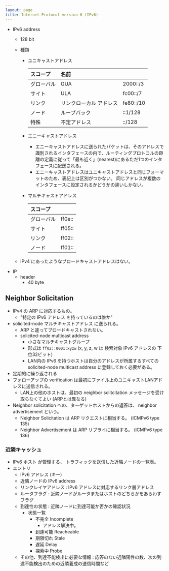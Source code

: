 ```yaml
---
layout: page
title: Internet Protocol version 6 (IPv6)
---
```


* IPv6 address
    * 128 bit
    * 種類
        * ユニキャストアドレス

            | スコープ | 名前 | |
            |:--|:--|:--|
            | グローバル | GUA | 2000::/3 |
            | サイト | ULA | fc00::/7 |
            | リンク | リンクローカル アドレス | fe80::/10 |
            | ノード | ループバック | ::1/128 |
            | 特殊 | 不定アドレス | ::/128 |


        * エニーキャストアドレス 
            * エニーキャストアドレスに送られたパケットは、そのアドレスで識別されるインタフェースの内で、ルーティングプロトコルの距離の定義に従って「最も近く」(nearest)にあるただ1つのインタフェースに配送される。
            * エニーキャストアドレスはユニキャストアドレスと同じフォーマットのため、表記上は区別がつかない。 同じアドレスが複数のインタフェースに設定されるかどうかの違いしかない。
        * マルチキャストアドレス

            | スコープ |  |
            |:--|:--|
            | グローバル | ff0e:: |
            | サイト | ff05:: |
            | リンク | ff02:: |
            | ノード | ff01:: |

    * IPv4 にあったようなブロードキャストアドレスはない。
* IP
    * header
        * 40 byte

## Neighbor Solicitation

* IPv4 の ARP に対応するもの。
    * "特定の IPv6 アドレス を持っているのは誰か"
* solicited-node マルチキャストアドレス に送られる。
    * ARP と違ってブロードキャストされない。
    * solicited-node multicast address
        * 小さなマルチキャストグループ
        * 形式は `ff02::0001:xyzw` (x, y, z, w は 検索対象 IPv6 アドレスの 下位32ビット)
        * LAN内の IPv6 を持つホストは自分のアドレスが所属するすべての solicited-node multicast address に登録しておく必要がある。
* 定期的に繰り返される
* フォローアップの verification は最初にファイル上のユニキャストLANアドレスに送信される。
    * LAN上の他のホストは、最初の neighbor solitcitation メッセージを受け取らなくてよい (ARPとは異なる)
* Neighbor solicitation への、ターゲットホストからの返答は、 neighbor advertisement という。
    * Neighbor Solicitation は ARP リクエストに相当する。 (ICMPv6 type 135)
    * Neighbor Advertisement は ARP リプライに相当する。 (ICMPv6 type 136)


### 近隣キャッシュ

* IPv6 ホスト が管理する、 トラフィックを送信した近隣ノードの一覧表。
* エントリ
    * IPv6 アドレス (キー)
    * 近隣ノードの IPv6 address
    * リンクレイヤアドレス : IPv6 アドレスに対応するリンク層アドレス
    * ルータフラグ : 近隣ノードがルータまたはホストのどちらかをあらわすフラグ
    * 到達性の状態 : 近隣ノードに到達可能か否かの確認状況
        * 状態一覧
            * 不完全 Incomplete
                * アドレス解決中。
            * 到達可能 Reacheable
            * 期限切れ Stale
            * 遅延 Delay
            * 探索中 Probe
    * その他、到達不能検出に必要な情報 : 応答のない近隣陽性の数、次の到達不能検出のための近隣養成の送信時間など



<!--
ホストは、LANアドレスが変更された可能性があると信じる場合、これらを一方的に送信することもあります。

ノードが別のノードに代わってネイバーアドバタイズメントを送信できるという点で、プロキシARPの類似物は引き続き許可されます。これの最も可能性の高い理由は、プロキシサービスを受信するノードが、ホームLANから一時的に離れた「モバイル」ホストであるためです。プロキシとして送信されるネイバーアドバタイズメントには、実際のターゲットが発言した場合、プロキシアドバタイズメントを無視する必要があることを示すフラグがあります。

ノード（ホストまたはルーター）が近隣要請を通じて近隣のLANアドレスを検出すると、ノードは引き続き近隣の継続的な到達可能性を監視します。

近隣要請には、近隣到達不能検出も含まれます。各ノード（ホストまたはルーター）は、既知のネイバーを引き続き監視します。到達可能性は、進行中のIPv6トラフィック交換または近隣アドバタイズメント応答のいずれかから推測できます。近隣ホストが到達不能になったことをノードが検出した場合、近隣のLANアドレスが単に変更された場合、元のノードはマルチキャスト近隣要請プロセスを再試行できます。ノードは、隣接ルーターが到達不能になったことを検出すると、代替パスを見つけようとします。

最後に、IPv4ICMPリダイレクトメッセージもIPv6で近隣探索プロトコルに移動されました。これらにより、ルーターは、特定の宛先へのトラフィックを処理するために別のルーターが適切に配置されていることをホストに通知できます。
-->

<!--
a host may also send these unsolicited if it believes its LAN address may have changed.

The analogue of Proxy ARP is still permitted, in that a node may send Neighbor Advertisements on behalf of another. The most likely reason for this is that the node receiving proxy services is a “mobile” host temporarily remote from the home LAN. Neighbor Advertisements sent as proxies have a flag to indicate that, if the real target does speak up, the proxy advertisement should be ignored.

Once a node (host or router) has discovered a neighbor’s LAN address through Neighbor Solicitation, it continues to monitor the neighbor’s continued reachability.

Neighbor Solicitation also includes Neighbor Unreachability Detection. Each node (host or router) continues to monitor its known neighbors; reachability can be inferred either from ongoing IPv6 traffic exchanges or from Neighbor Advertisement responses. If a node detects that a neighboring host has become unreachable, the original node may retry the multicast Neighbor Solicitation process, in case the neighbor’s LAN address has simply changed. If a node detects that a neighboring router has become unreachable, it attempts to find an alternative path.

Finally, IPv4 ICMP Redirect messages have also been moved in IPv6 to the Neighbor Discovery protocol. These allow a router to tell a host that another router is better positioned to handle traffic to a given destination.

8.6.4   Security and Neighbor Discovery
In the protocols outlined above, received ND messages are trusted; this can lead to problems with nodes pretending to be things they are not. Here are two examples:

A host can pretend to be a router simply by sending out Router Advertisements; such a host can thus capture traffic from its neighbors, and even send it on – perhaps selectively – to the real router.
A host can pretend to be another host, in the IPv6 analog of ARP spoofing (7.9.2   ARP Security). If host A sends out a Neighbor Solicitation for host B, nothing prevents host C from sending out a Neighbor Advertisement claiming to be B (after previously joining the appropriate multicast group).
These two attacks can have the goal either of eavesdropping or of denial of service; there are also purely denial-of-service attacks. For example, host C can answer host B’s DAD queries (below at 8.7.1   Duplicate Address Detection) by claiming that the IPv6 address in question is indeed in use, preventing B from ever acquiring an IPv6 address. A good summary of these and other attacks can be found in RFC 3756.

These attacks, it is worth noting, can only be launched by nodes on the same LAN; they cannot be launched remotely. While this reduces the risk, though, it does not eliminate it. Sites that allow anyone to connect, such as Internet cafés, run the highest risk, but even in a setting in which all workstations are “locked down”, a node compromised by a virus may be able to disrupt the network.

RFC 4861 suggested that, at sites concerned about these kinds of attacks, hosts might use the IPv6 Authentication Header or the Encapsulated Security Payload Header to supply digital signatures for ND packets (see 22.11   IPsec). If a node is configured to require such checks, then most ND-based attacks can be prevented. Unfortunately, RFC 4861 offered no suggestions beyond static configuration, which scales poorly and also rather completely undermines the goal of autoconfiguration.

A more flexible alternative is Secure Neighbor Discovery, or SEND, specified in RFC 3971. This uses public-key encryption (22.9   Public-Key Encryption) to validate ND messages; for the remainder of this section, some familiarity with the material at 22.9   Public-Key Encryption may be necessary. Each message is digitally signed by the sender, using the sender’s private key; the recipient can validate the message using the sender’s corresponding public key. In principle this makes it impossible for one message sender to pretend to be another sender.

In practice, the problem is that public keys by themselves guarantee (if not compromised) only that the sender of a message is the same entity that previously sent messages using that key. In the second bulleted example above, in which C sends an ND message falsely claiming to be B, straightforward applications of public keys would prevent this if the original host A had previously heard from B, and trusted that sender to be the real B. But in general A would not know which of B or C was the real B. A cannot trust whichever host it heard from first, as it is indeed possible that C started its deception with A’s very first query for B, beating B to the punch.

A common solution to this identity-guarantee problem is to create some form of “public-key infrastructure” such as certificate authorities, as in 22.10.2.1   Certificate Authorities. In this setting, every node is configured to trust messages signed by the certificate authority; that authority is then configured to vouch for the identities of other nodes whenever this is necessary for secure operation. SEND implements its own version of certificate authorities; these are known as trust anchors. These would be configured to guarantee the identities of all routers, and perhaps hosts. The details are somewhat simpler than the mechanism outlined in 22.10.2.1   Certificate Authorities, as the anchors and routers are under common authority. When trust anchors are used, each host needs to be configured with a list of their addresses.

SEND also supports a simpler public-key validation mechanism known as cryptographically generated addresses, or CGAs (RFC 3972). These are IPv6 interface identifiers that are secure hashes (22.6   Secure Hashes) of the host’s public key (and a few other non-secret parameters). CGAs are an alternative to the interface-identifier mechanisms discussed in 8.2.1   Interface identifiers. DNS names in the .onion domain used by TOR also use CGAs.

The use of CGAs makes it impossible for host C to successfully claim to be host B: only B will have the public key that hashes to B’s address and the matching private key. If C attempts to send to A a neighbor advertisement claiming to be B, then C can sign the message with its own private key, but the hash of the corresponding public key will not match the interface-identifier portion of B’s address. Similarly, in the DAD scenario, if C attempts to tell B that B’s newly selected CGA address is already in use, then again C won’t have a key matching that address, and B will ignore the report.

In general, CGI addresses allow recipients of a message to verify that the source address is the “owner” of the associated public key, without any need for a public-key infrastructure (22.9.3   Trust and the Man in the Middle). C can still pretend to be a router, using its own CGA address, because router addresses are not known by the requester beforehand. However, it is easier to protect routers using trust anchors as there are fewer of them.

SEND relies on the fact that finding two inputs hashing to the same 64-bit CGA is infeasible, as in general this would take about 264 tries. An IPv4 analog would be impossible as the address host portion won’t have enough bits to prevent finding hash collisions via brute force. For example, if the host portion of the address has ten bits, it would take C about 210 tries (by tweaking the supplemental hash parameters) until it found a match for B’s CGA.

SEND has seen very little use in the IPv6 world, partly because IPv6 itself has seen such slow adoption, but also because of the perception that the vulnerabilities SEND protects against are difficult to exploit.

RA-guard is a simpler mechanism to achieve ND security, but one that requires considerable support from the LAN layer. Outlined in RFC 6105, it requires that each host connects directly to a switch; that is, there must be no shared-media Ethernet. The switches must also be fairly smart; it must be possible to configure them to know which ports connect to routers rather than hosts, and, in addition, it must be possible to configure them to block Router Advertisements from host ports that are not router ports. This is quite effective at preventing a host from pretending to be a router, and, while it assumes that the switches can do a significant amount of packet inspection, that is in fact a fairly common Ethernet switch feature. If Wi-Fi is involved, it does require that access points (which are a kind of switch) be able to block Router Advertisements; this isn’t quite as commonly available. In determining which switch ports are connected to routers, RFC 6105 suggests that there might be a brief initial learning period, during which all switch ports connecting to a device that claims to be a router are considered, permanently, to be router ports.
-->

<!--
.6.4セキュリティと近隣探索
上で概説したプロトコルでは、受信したNDメッセージは信頼されます。これにより、ノードがそうではないものになりすますという問題が発生する可能性があります。次に2つの例を示します。

ホストは、ルーターアドバタイズメントを送信するだけで、ルーターのふりをすることができます。したがって、このようなホストは、ネイバーからのトラフィックをキャプチャし、実際のルーターに（おそらく選択的に）送信することもできます。
ホストは、ARPスプーフィングのIPv6アナログ（7.9.2 ARPセキュリティ）で、別のホストのふりをすることができます。ホストAがホストBの近隣要請を送信する場合、ホストCがBであると主張する近隣アドバタイズメントを送信することを妨げるものは何もありません（以前に適切なマルチキャストグループに参加した後）。
これらの2つの攻撃には、盗聴またはサービス拒否のいずれかの目的があります。純粋にサービス拒否攻撃もあります。たとえば、ホストCは、問題のIPv6アドレスが実際に使用されていると主張することで、ホストBのDADクエリ（以下の8.7.1重複アドレス検出）に応答でき、BがIPv6アドレスを取得するのを防ぎます。これらの攻撃やその他の攻撃の概要については、RFC3756。

これらの攻撃は、注目に値することですが、同じLAN上のノードによってのみ開始できます。リモートで起動することはできません。これによりリスクは軽減されますが、排除されるわけではありません。インターネットカフェなど、誰でも接続できるサイトが最もリスクが高くなりますが、すべてのワークステーションが「ロックダウン」されている状況でも、ウイルスに感染したノードがネットワークを混乱させる可能性があります。

RFC 4861は、この種の攻撃が懸念されるサイトでは、ホストがIPv6認証ヘッダーまたはカプセル化されたセキュリティペイロードヘッダーを使用して、NDパケットのデジタル署名を提供する可能性があることを示唆しています（ 22.11 IPsecを参照）。ノードがそのようなチェックを要求するように構成されている場合、ほとんどのNDベースの攻撃を防ぐことができます。不幸にも、RFC 4861は、静的構成以外の提案を提供していませんでした。これは、拡張性が低く、自動構成の目標を完全に損なうものです。

より柔軟な代替手段は、で指定されているSecure Neighbor Discovery（SEND）です。RFC3971。これは、公開鍵暗号化（ 22.9公開鍵暗号化）を使用してNDメッセージを検証します。このセクションの残りの部分では、 22.9公開鍵暗号化の資料にある程度精通している必要がある場合があります。各メッセージは、送信者の秘密鍵を使用して、送信者によってデジタル署名されます。受信者は、送信者の対応する公開鍵を使用してメッセージを検証できます。原則として、これにより、あるメッセージ送信者が別の送信者になりすますことは不可能になります。

実際には、問題は、公開鍵自体が（侵害されていない場合でも）メッセージの送信者がその鍵を使用して以前にメッセージを送信したのと同じエンティティであることのみを保証することです。上記の2番目の箇条書きの例では、Cが誤ってBであると主張するNDメッセージを送信しますが、元のホストAが以前にBから連絡を取り、その送信者が本物のBであると信頼している場合、公開鍵を直接適用することでこれを防ぐことができます。一般に、AはBとCのどちらが本物のBであるかを知りません。Aが最初に聞いたホストを信頼することはできません。CがBに対する最初のクエリでBを打ち負かし、欺瞞を開始した可能性があるからです。

このID保証の問題に対する一般的な解決策は、22.10.2.1認証局のように、認証局などの何らかの形式の「公開鍵インフラストラクチャ」を作成することです。この設定では、すべてのノードが認証局によって署名されたメッセージを信頼するように構成されています。次に、その権限は、安全な操作に必要な場合はいつでも、他のノードのIDを保証するように構成されます。SENDは、独自のバージョンの認証局を実装します。これらはトラストアンカーとして知られています。これらは、すべてのルーター、場合によってはホストのIDを保証するように構成されます。詳細は、22.10.2.1認証局で概説されているメカニズムよりもいくらか単純です。、アンカーとルーターは共通の権限の下にあるため。トラストアンカーを使用する場合は、各ホストにアドレスのリストを設定する必要があります。

SENDは、暗号で生成されたアドレス、またはCGA（CGA）と呼ばれるより単純な公開鍵検証メカニズムもサポートします。RFC 3972）。これらは、ホストの公開鍵（およびその他のいくつかの非秘密パラメーター）のセキュアハッシュ（ 22.6セキュアハッシュ）であるIPv6インターフェイス識別子です。CGAは、 8.2.1インターフェイス識別子で説明されているインターフェイス識別子メカニズムの代替手段です。TORが使用する.onionドメインのDNS名もCGAを使用します。

CGAsの使用が正常にそれが不可能ホストCになり、ホストBであると主張する：唯一のBは、公開鍵Bのアドレスにハッシュことがありますと一致する秘密鍵を。CがBであると主張する近隣アドバタイズメントをAに送信しようとすると、Cは独自の秘密鍵を使用してメッセージに署名できますが、対応する公開鍵のハッシュはBのアドレスのインターフェイス識別子部分と一致しません。同様に、DADシナリオでは、CがBに新しく選択されたCGAアドレスがすでに使用されていることを伝えようとすると、Cはそのアドレスに一致するキーを持たず、Bはレポートを無視します。

一般に、CGIアドレスを使用すると、メッセージの受信者は、公開鍵インフラストラクチャ（22.9.3 Trust and the Man in the Middle）を必要とせずに、送信元アドレスが関連する公開鍵の「所有者」であることを確認できます。Cは、独自のCGAアドレスを使用して、ルーターのふりをすることができます。これは、ルーターアドレスがリクエスターによって事前に認識されていないためです。ただし、トラストアンカーの数が少ないため、トラストアンカーを使用してルーターを保護する方が簡単です。

SENDは、同じ64ビットCGAにハッシュする2つの入力を見つけることは実行不可能であるという事実に依存しています。これは、一般に、これには約264回の試行が必要になるためです。アドレスホスト部分にはブルートフォースによるハッシュ衝突の検出を防ぐのに十分なビットがないため、IPv4アナログは不可能です。アドレスのホスト部が10ビットを有する場合、例えば、それは約2 Cを取る10がBのCGAの一致を見つけるまで試みる（補助ハッシュパラメータを微調整することにより）。

SENDは、IPv6自体の採用が非常に遅いこともあり、SENDが保護する脆弱性を悪用するのが難しいという認識もあり、IPv6の世界ではほとんど使用されていません。

RA-guardは、NDセキュリティを実現するためのより単純なメカニズムですが、LAN層からのかなりのサポートが必要です。で概説RFC 6105では、各ホストがスイッチに直接接続する必要があります。つまり、共有メディアイーサネットがあってはなりません。スイッチもかなりスマートでなければなりません。それをルーターではなく、ホストに接続するポートを知るためにそれらを設定することは可能でなければならない、そして、加えて、ホストポートからルータ広告をブロックするように設定することが可能でなければならないではありませんルーターポート。これは、ホストがルーターのふりをするのを防ぐのに非常に効果的であり、スイッチが大量のパケット検査を実行できることを前提としていますが、これは実際にはかなり一般的なイーサネットスイッチ機能です。Wi-Fiが関係している場合、アクセスポイント（一種のスイッチ）がルーターアドバタイズメントをブロックできる必要があります。これは一般的に利用できるほどではありません。どのスイッチポートがルーターに接続されているかを判断する際に、RFC 6105は、ルーターであると主張するデバイスに接続しているすべてのスイッチポートが、永続的にルーターポートであると見なされる短い初期学習期間がある可能性があることを示唆しています。
-->

